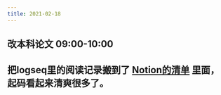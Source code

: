 ```yaml
---
title: 2021-02-18
---
```


## 改本科论文 09:00-10:00
## 把logseq里的阅读记录搬到了 [Notion的清单](https://www.notion.so/zhangxueshan246/d399e4ff61ba4a069a4d1af29a212796?v=08b730ede41e467f9f18dc5d3ec0503e) 里面，起码看起来清爽很多了。
##
